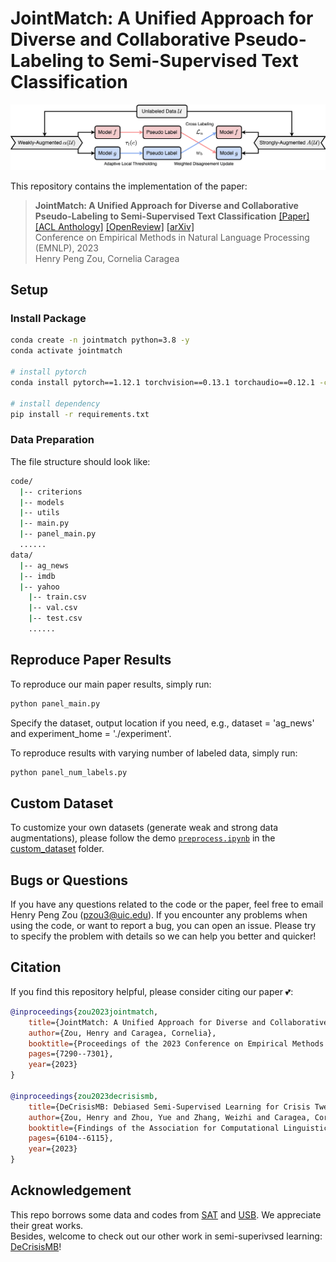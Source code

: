 # JointMatch: A Unified Approach for Diverse and Collaborative Pseudo-Labeling to Semi-Supervised Text Classification

![Task](images/pipeline.jpg)

This repository contains the implementation of the paper:
> **JointMatch: A Unified Approach for Diverse and Collaborative Pseudo-Labeling to Semi-Supervised Text Classification** 
> [[Paper]](https://aclanthology.org/2023.emnlp-main.451.pdf) [[ACL Anthology]](https://aclanthology.org/2023.emnlp-main.451/) [[OpenReview]](https://openreview.net/forum?id=ZAHyZ3CBds) [[arXiv]](https://arxiv.org/abs/2310.14583) <br>
> Conference on Empirical Methods in Natural Language Processing (EMNLP), 2023 <br>
> Henry Peng Zou, Cornelia Caragea <br>


## Setup
### Install Package 
```bash
conda create -n jointmatch python=3.8 -y
conda activate jointmatch

# install pytorch
conda install pytorch==1.12.1 torchvision==0.13.1 torchaudio==0.12.1 -c pytorch

# install dependency
pip install -r requirements.txt
```
### Data Preparation
The file structure should look like:

```bash
code/
  |-- criterions
  |-- models
  |-- utils
  |-- main.py
  |-- panel_main.py 
  ......
data/
  |-- ag_news
  |-- imdb
  |-- yahoo
    |-- train.csv
    |-- val.csv
    |-- test.csv
    ......
```

## Reproduce Paper Results

To reproduce our main paper results, simply run: 
```bash
python panel_main.py
```
    
Specify the dataset, output location if you need, e.g., dataset = 'ag_news' and experiment_home = './experiment'. 

To reproduce results with varying number of labeled data, simply run:
```bash
python panel_num_labels.py
```

## Custom Dataset

To customize your own datasets (generate weak and strong data augmentations), please follow the demo [`preprocess.ipynb`](https://github.com/HenryPengZou/JointMatch/blob/main/data/custom_dataset/preprocess.ipynb) in the [custom_dataset](https://github.com/HenryPengZou/JointMatch/tree/main/data/custom_dataset) folder.

## Bugs or Questions

If you have any questions related to the code or the paper, feel free to email Henry Peng Zou (pzou3@uic.edu). If you encounter any problems when using the code, or want to report a bug, you can open an issue. Please try to specify the problem with details so we can help you better and quicker!


## Citation
If you find this repository helpful, please consider citing our paper 💕: 
```bibtex
@inproceedings{zou2023jointmatch,
    title={JointMatch: A Unified Approach for Diverse and Collaborative Pseudo-Labeling to Semi-Supervised Text Classification},
    author={Zou, Henry and Caragea, Cornelia},
    booktitle={Proceedings of the 2023 Conference on Empirical Methods in Natural Language Processing},
    pages={7290--7301},
    year={2023}
}

@inproceedings{zou2023decrisismb,
    title={DeCrisisMB: Debiased Semi-Supervised Learning for Crisis Tweet Classification via Memory Bank},
    author={Zou, Henry and Zhou, Yue and Zhang, Weizhi and Caragea, Cornelia},
    booktitle={Findings of the Association for Computational Linguistics: EMNLP 2023},
    pages={6104--6115},
    year={2023}
}
```

## Acknowledgement
This repo borrows some data and codes from [SAT](https://github.com/declare-lab/SAT) and [USB](https://github.com/microsoft/Semi-supervised-learning). We appreciate their great works. <br>
Besides, welcome to check out our other work in semi-superivsed learning: [DeCrisisMB](https://github.com/HenryPengZou/DeCrisisMB)!